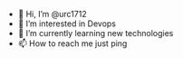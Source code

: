 - 👋 Hi, I’m @urc1712
- 👀 I’m interested in Devops
- 🌱 I’m currently learning new technologies
- 📫 How to reach me just ping 

<!---
urc1712/urc1712 is a ✨ special ✨ repository because its `README.md` (this file) appears on your GitHub profile.
You can click the Preview link to take a look at your changes.
--->
